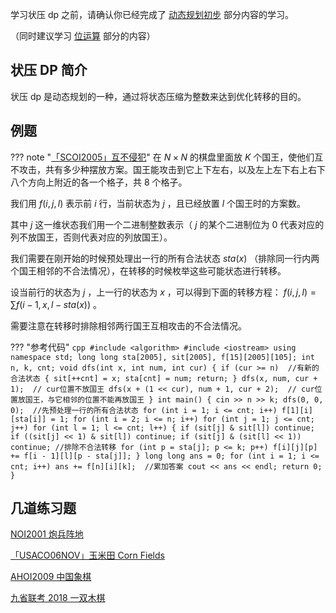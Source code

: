 学习状压 dp 之前，请确认你已经完成了 [动态规划初步](/dp) 部分内容的学习。

（同时建议学习 [位运算](/math/bit) 部分的内容）

## 状压 DP 简介

状压 dp 是动态规划的一种，通过将状态压缩为整数来达到优化转移的目的。

## 例题

??? note "[「SCOI2005」互不侵犯](https://loj.ac/problem/2153)"
    在 $N\times N$ 的棋盘里面放 $K$ 个国王，使他们互不攻击，共有多少种摆放方案。国王能攻击到它上下左右，以及左上左下右上右下八个方向上附近的各一个格子，共 $8$ 个格子。

我们用 $f(i,j,l)$ 表示前 $i$ 行，当前状态为 $j$ ，且已经放置 $l$ 个国王时的方案数。

其中 $j$ 这一维状态我们用一个二进制整数表示（ $j$ 的某个二进制位为 0 代表对应的列不放国王，否则代表对应的列放国王）。

我们需要在刚开始的时候预处理出一行的所有合法状态 $sta(x)$ （排除同一行内两个国王相邻的不合法情况），在转移的时候枚举这些可能状态进行转移。

设当前行的状态为 $j$ ，上一行的状态为 $x$ ，可以得到下面的转移方程： $f(i,j,l) = \sum f(i-1,x,l-sta(x))$ 。

需要注意在转移时排除相邻两行国王互相攻击的不合法情况。

??? "参考代码"
    ```cpp
    #include <algorithm>
    #include <iostream>
    using namespace std;
    long long sta[2005], sit[2005], f[15][2005][105];
    int n, k, cnt;
    void dfs(int x, int num, int cur) {
      if (cur >= n)  //有新的合法状态
      {
        sit[++cnt] = x;
        sta[cnt] = num;
        return;
      }
      dfs(x, num, cur + 1);  // cur位置不放国王
      dfs(x + (1 << cur), num + 1,
          cur + 2);  // cur位置放国王，与它相邻的位置不能再放国王
    }
    int main() {
      cin >> n >> k;
      dfs(0, 0, 0);  //先预处理一行的所有合法状态
      for (int i = 1; i <= cnt; i++) f[1][i][sta[i]] = 1;
      for (int i = 2; i <= n; i++)
        for (int j = 1; j <= cnt; j++)
          for (int l = 1; l <= cnt; l++) {
            if (sit[j] & sit[l]) continue;
            if ((sit[j] << 1) & sit[l]) continue;
            if (sit[j] & (sit[l] << 1)) continue;
            //排除不合法转移
            for (int p = sta[j]; p <= k; p++) f[i][j][p] += f[i - 1][l][p - sta[j]];
          }
      long long ans = 0;
      for (int i = 1; i <= cnt; i++) ans += f[n][i][k];  //累加答案
      cout << ans << endl;
      return 0;
    }
    ```

## 几道练习题

 [NOI2001 炮兵阵地](https://www.luogu.org/problemnew/show/P2704) 

 [「USACO06NOV」玉米田 Corn Fields](https://www.luogu.org/problemnew/show/P1879) 

 [AHOI2009 中国象棋](https://www.luogu.org/problem/P2051) 

 [九省联考 2018 一双木棋](https://www.luogu.org/problemnew/show/P4363) 
